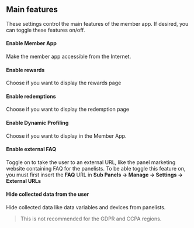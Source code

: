 ## Main features

These settings control the main features of the member app. If desired, you can toggle these features on/off.

#### Enable Member App
Make the member app accessible from the Internet.

#### Enable rewards
Choose if you want to display the rewards page

#### Enable redemptions
Choose if you want to display the redemption page

#### Enable Dynamic Profiling
Choose if you want to display in the Member App.

#### Enable external FAQ
Toggle on to take the user to an external URL, like the panel marketing website containing FAQ for the panelists. To be able toggle this feature on, you must first insert the **FAQ** URL in **Sub Panels -> Manage -> Settings -> External URLs**

#### Hide collected data from the user
Hide collected data like data variables and devices from panelists. 

> This is not recommended for the GDPR and CCPA regions.
